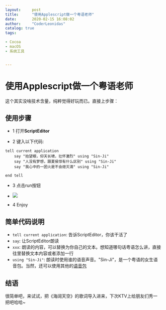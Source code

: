 ```yaml
---
layout:     post
title:      "使用Applescript做一个粤语老师"
date:       2020-02-15 16:08:02
author:     "CoderLeonidas"
catalog: true
tags:

- Cocoa
- macOS
- 系统工具


---
```



# 使用Applescript做一个粤语老师



这个其实没啥技术含量，纯粹觉得好玩而已。直接上步骤：

## 使用步骤

-  1 打开**ScriptEditor**

-  2 键入以下代码:

```applescript
tell current application	say "抬望眼，仰天长啸，壮怀激烈" using "Sin-Ji"	say "人没有梦想，跟夏侯惇有什么区别" using "Sin-Ji"	say "我心中的一团火是不会熄灭滴" using "Sin-Ji"	end tell
```

-  3 点击run按钮
-  ![](https://tva1.sinaimg.cn/large/0082zybply1gbx5fdgi1mj30qw0gstdw.jpg)

- 4 Enjoy

## 简单代码说明

- `tell current application`: 告诉ScriptEditor，你该干活了
- `say`: 让ScriptEditor朗读
- `xxx`: 朗读的内容，可以替换为你自己的文本。想知道哪句话粤语怎么讲，直接往里替换文本内容或者添加一行
- `using "Sin-Ji"`: 朗读时使用谁的语音声音。"Sin-Ji"，是一个粤语的女生语音包。当然，还可以使用其他的[语音包](http://www.443w.com/tts/?tag=语音包)


## 结语
很简单吧，来试试，把《海阔天空》的歌词导入进来，下次KTV上给朋友们秀一把吧哈哈~




